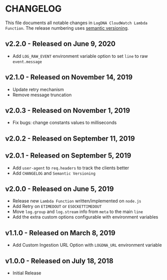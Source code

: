 # CHANGELOG

This file documents all notable changes in `LogDNA CloudWatch Lambda Function`. The release numbering uses [semantic versioning](http://semver.org).

## v2.2.0 - Released on June 9, 2020
* Add `LOG_RAW_EVENT` environment variable option to set `line` to raw `event.message`

## v2.1.0 - Released on November 14, 2019
* Update retry mechanism
* Remove message truncation

## v2.0.3 - Released on November 1, 2019
* Fix bugs: change constants values to milliseconds

## v2.0.2 - Released on September 11, 2019

## v2.0.1 - Released on September 5, 2019
* Add `user-agent` to `req.headers` to track the clients better
* Add `CHANGELOG` and `Semantic Versioning`

## v2.0.0 - Released on June 5, 2019
* Release new `Lambda Function` written/implemented on `node.js`
* Add Retry on `ETIMEDOUT` or `ESOCKETTIMEDOUT`
* Move `log.group` and `log.stream` info from `meta` to the main `line`
* Add the extra custom options configurable with environment variables

## v1.1.0 - Released on March 8, 2019
* Add Custom Ingestion URL Option with `LOGDNA_URL` environment variable

## v1.0.0 - Released on July 18, 2018
* Initial Release

